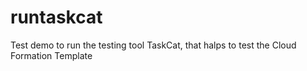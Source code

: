 # runtaskcat
Test demo to run the testing tool TaskCat, that halps to test the Cloud Formation Template
